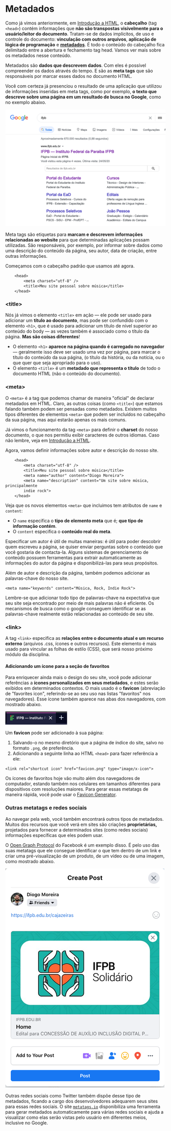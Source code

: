# Metadados

Como já vimos anteriormente, em [Introdução a HTML](introducao-html.md), o **cabeçalho** (tag `<head>`) contém informações que **não são transpostas visivelmente para o usuário/leitor do documento**. Tratam-se de dados implícitos, de uso e controle do documento: **vinculação com outros arquivos**, **aplicação de lógica de programação** e [**metadados**](https://pt.wikipedia.org/wiki/Metadados). É todo o conteúdo do cabeçalho fica delimitado entre a abertura e fechamento tag head. Vamos ver mais sobre os metadados nesse conteúdo.

Metadados são **dados que descrevem dados**. Com eles é possível compreender os dados através do tempo. E são as **meta tags** que são responsáveis por marcar esses dados no documento HTML.

Você com certeza já presenciou o resultado de uma aplicação que utilizou de informações inseridas em meta tags, como por exemplo, **o texto que descreve sobre uma página em um resultado de busca no Google**, como no exemplo abaixo.

![](<../.gitbook/assets/image (13).png>)

Meta tags são etiquetas para **marcam e descrevem informações relacionadas ao website** para que determinadas aplicações possam utilizadas. São responsáveis, por exemplo, por informar sobre dados como uma descrição do conteúdo da página, seu autor, data de criação, entre outras informações.

Começamos com o cabeçalho padrão que usamos até agora.

```markup
    <head>
        <meta charset="utf-8" />
        <title>Meu site pessoal sobre música</title>
    </head>
```

### \<title>

Nós já vimos o elemento `<title>` em ação — ele pode ser usado para adicionar um **título ao documento**, mas pode ser confundido com o elemento `<h1>`, que é usado para adicionar um título de nível superior ao conteúdo do body — as vezes também é associado como o título da página. **Mas são coisas diferentes**!

* O elemento `<h1>` **aparece na página quando é carregado no navegador** — geralmente isso deve ser usado uma vez por página, para marcar o título do conteúdo da sua página, (o título da história, ou da notícia, ou o que quer que seja apropriado para o uso).
* O elemento `<title>` é um **metadado que representa o título** de todo o documento HTML (não o conteúdo do documento).

### \<meta>

O `<meta>` é a tag que podemos chamar de maneira "oficial" de declarar metadados em HTML. Claro, as outras coisas (como `<title>`) que estamos falando também podem ser pensadas como metadados. Existem muitos tipos diferentes de elementos `<meta>` que podem ser incluídos no cabeçalho da sua página, mas aqui estarão apenas os mais comuns.

Já vimos o funcionamento da tag `<meta>` para definir o **charset** do nosso documento, o que nos permitiu exibir caracteres de outros idiomas. Caso não lembre, veja em [Introdução a HTML](introducao-html.md).

Agora, vamos definir informações sobre autor e descrição do nosso site.

```markup
    <head>
        <meta charset="utf-8" />
        <title>Meu site pessoal sobre música</title>
        <meta name="author" content="Diogo Moreira">
        <meta name="description" content="Um site sobre música, principalmente
        indie rock">
    </head>
```

Veja que os novos elementos `<meta>` que incluimos tem atributos de `name` e  `content`:

* O `name` especifica o **tipo de elemento meta** que é; **que tipo de informação contém**.
* O `content` especifica o **conteúdo real do meta**.

Especificar um autor é útil de muitas maneiras: é útil para poder descobrir quem escreveu a página, se quiser enviar perguntas sobre o conteúdo que você gostaria de contacta-la. Alguns sistemas de gerenciamento de conteúdo possuem ferramentas para extrair automaticamente as informações do autor da página e disponibilizá-las para seus propósitos.

Além de autor e descrição da página, também podemos adicionar as palavras-chave do nosso site.

```markup
<meta name="keywords" content="Música, Rock, Indie Rock">
```

Lembre-se que adicionar todo tipo de palavras-chave na expectativa que seu site seja encontrado por meio de mais palavras não é eficiente. Os mecanismos de busca como o google conseguem identificar se as palavras-chave realmente estão relacionadas ao conteúdo de seu site.

### \<link>

A tag `<link>` especifica as **relações entre o documento atual e um recurso externo** (arquivos .css, ícones e outros recursos). Este elemento é mais usado para vincular as folhas de estilo (CSS), que será nosso próximo módulo da disciplina.

#### Adicionando um ícone para a seção de favoritos

Para enriquecer ainda mais o design do seu site, você pode adicionar referências a **ícones personalizados em seus metadados**, e estes serão exibidos em determinados contextos. O mais usado é o **favicon** (abreviação de "favorites icon", referindo-se ao seu uso nas listas "favoritos" nos navegadores). Esse ícone também aparece nas abas dos navegadores, com mostrado abaixo.

![](<../.gitbook/assets/Screen Shot 2020-10-05 at 11.12.58.png>)

Um **favicon** pode ser adicionado à sua página:

1. Salvando-o no mesmo diretório que a página de índice do site, salvo no formato `.png`, de preferência.
2. Adicionando a seguinte linha ao HTML `<head>` para fazer referência a ele:

```markup
<link rel="shortcut icon" href="favicon.png" type="image/x-icon">
```

Os ícones de favoritos hoje vão muito além dos navegadores de computador, estando também nos celulares em tamanhos diferentes para dispositivos com resoluções maiores. Para gerar essas metatags de maneira rápida, você pode usar o [Favicon Generator](https://realfavicongenerator.net/).

### Outras metatags e redes sociais

Ao navegar pela web, você também encontrará outros tipos de metadados. Muitos dos recursos que você verá em sites são criações **proprietárias,** projetados para fornecer a determinados sites (como redes sociais) informações específicas que eles podem usar.

O [Open Graph Protocol](https://ogp.me/) do Facebook é um exemplo disso. É pelo uso das suas metatags que ele consegue identificar o que tem dentro de um link e criar uma pré-visualização de um produto, de um vídeo ou de uma imagem, como mostrado abaixo.

![](<../.gitbook/assets/image (12).png>)

Outras redes sociais como Twitter também dispõe desse tipo de metadados, ficando a cargo dos desenvolvedores adequarem seus sites para essas redes sociais. O site [`metatags.io`](https://metatags.io/) disponibiliza uma ferramenta para gerar metadados automaticamente para várias redes sociais e ajuda a visualizar como elas serão vistas pelo usuário em diferentes meios, inclusive no Google.
